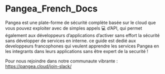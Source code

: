 # Pangea_French_Docs
Pangea est une plate-forme de sécurité complète basée sur le cloud que vous pouvez exploiter avec de simples appels 💻 d’API, qui permet également aux développeurs d’applications d’activer sans effort la sécurité sans développer de services en interne.
ce guide est dedié aux developpeurs francophones qui veulent apprendre les services Pangea en les integrants dans leurs applications sans être expert de la securité ! 

Pour nous rejoindre dans notre communaute vibrante : https://pangea.cloud/join-slack/ 

